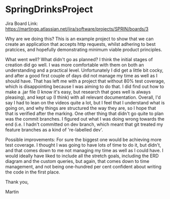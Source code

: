 # SpringDrinksProject

Jira Board Link: https://martingp.atlassian.net/jira/software/projects/SPRIN/boards/3

Why are we doing this?
This is an example project to show that we can create an application that accepts http requests, whilst adhering to best pratcices, and hopefully demonstrating minimum viable product principles.

What went well? What didn't go as planned?
I think the initial stages of creation did go well. I was more comfortable with them on both an understanding and a practical level. Unfortunately I did get a little bit cocky, and after a good first couple of days did not manage my time as well as I should have. That has left me with a project that without 80% test coverage, which is disappointing because I was aiming to do that.
I did find out how to make a .jar file (I know it's easy, but research that goes well is always pleasing), and kept up (I think) with all relevant documentation.
Overall, I'd say I had to lean on the videos quite a lot, but I feel that I understand what is going on, and why things are structured the way they are, so I hope that that is verified after the marking.
One other thing that didn't go quite to plan was the commit branches. I figured out what I was doing wrong towards the end (i.e. I hadn't committed on dev branch, which meant that git treated my feature branches as a kind of 're-labelled dev'.

Possible improvements:
For sure the biggest one would be achieving more test coverage. I thought I was going to have lots of time to do it, but didn't, and that comes down to me not managing my time as well as I could have. I would ideally have liked to include all the stretch goals, including the ERD diagram and the custom queries, but again, that comes down to time management, and not being one-hundred per cent confident about writing the code in the first place.

Thank you,

Martin
